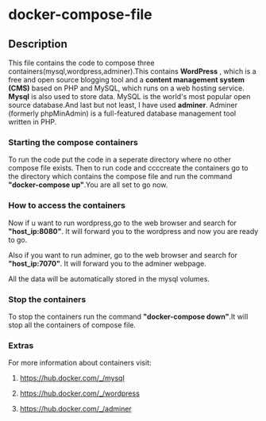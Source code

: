 # docker-compose-file
## Description
This file contains the code to compose three containers(mysql,wordpress,adminer).This contains **WordPress** , which is a free and open source blogging tool and a **content management system (CMS)** based on PHP and MySQL, which runs on a web hosting service. **Mysql** is also used to store data. MySQL is the world's most popular open source database.And last but not least, I have used **adminer**. Adminer (formerly phpMinAdmin) is a full-featured database management tool written in PHP.
### Starting the compose containers
To run the code put the code in a seperate directory where no other compose file exists. Then to run code and ccccreate the containers go to the directory which contains the compose file and run the command **"docker-compose up"**.You are all set to go now.
### How to access the containers
Now if u want to run wordpress,go to the web browser and search for **"host_ip:8080"**. It will forward you to the wordpress and now you are ready to go.

Also if you want to run adminer, go to the web browser and search for **"host_ip:7070"**. It will forward you to the adminer webpage.

All the data will be automatically stored in the mysql volumes.
### Stop the containers
To stop the containers run the command **"docker-compose down"**.It will stop all the containers of compose file.
### Extras
For more information about containers visit:

1. https://hub.docker.com/_/mysql

2. https://hub.docker.com/_/wordpress

3. https://hub.docker.com/_/adminer 

